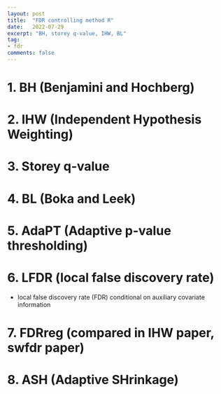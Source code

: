 ```yaml
---
layout: post
title:  "FDR controlling method R"
date:   2022-07-29
excerpt: "BH, storey q-value, IHW, BL"
tag:
- fdr
comments: false
---
```


# 1. BH (Benjamini and Hochberg)

<script src="https://gist.github.com/jdy5294/54491d5891f93813c360c8bc941c2603.js"></script>


# 2. IHW (Independent Hypothesis Weighting)

<script src="https://gist.github.com/jdy5294/68f32abf0676fdd6c25b682fdd6391eb.js"></script>


# 3. Storey q-value

<script src="https://gist.github.com/jdy5294/ca17909d3c8710c5d9ffa6a983ecd26c.js"></script>


# 4. BL (Boka and Leek)

<script src="https://gist.github.com/jdy5294/ea7aebdb942c310b17768909e943c0dd.js"></script>


# 5. AdaPT (Adaptive p-value thresholding)

<script src="https://gist.github.com/jdy5294/1643e6d02b3e798ecc0c2ebeeee05c80.js"></script>


# 6. LFDR (local false discovery rate)

<script src="https://gist.github.com/jdy5294/9ee8055f6c641c8f56be41014b59aeb6.js"></script>


* local false discovery rate (FDR) conditional on auxiliary covariate information

<script src="https://gist.github.com/jdy5294/6abb83389a3e0c5aacb7f2dec26b7e6b.js"></script>


# 7. FDRreg (compared in IHW paper, swfdr paper)



# 8. ASH (Adaptive SHrinkage)

<script src="https://gist.github.com/jdy5294/2ce4163d11b1cf6c3b42bcaf5048ad03.js"></script>
